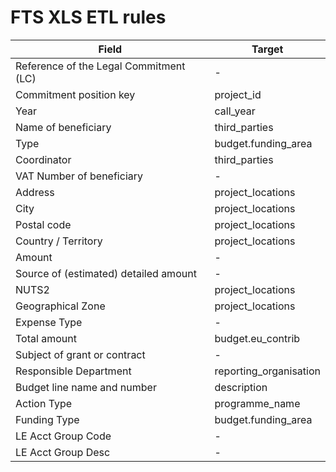 # FTS XLS ETL rules

| Field                                  | Target                 |
| -------------------------------------- | ---------------------- |
| Reference of the Legal Commitment (LC) | -                      |
| Commitment position key                | project_id             |
| Year                                   | call_year              |
| Name of beneficiary                    | third_parties          |
| Type                                   | budget.funding_area    |
| Coordinator                            | third_parties          |
| VAT Number of beneficiary              | -                      |
| Address                                | project_locations      |
| City                                   | project_locations      |
| Postal code                            | project_locations      |
| Country / Territory                    | project_locations      |
| Amount                                 | -                      |
| Source of (estimated) detailed amount  | -                      |
| NUTS2                                  | project_locations      |
| Geographical Zone                      | project_locations      |
| Expense Type                           | -                      |
| Total amount                           | budget.eu_contrib      |
| Subject of grant or contract           | -                      |
| Responsible Department                 | reporting_organisation |
| Budget line name and number            | description            |
| Action Type                            | programme_name         |
| Funding Type                           | budget.funding_area    |
| LE Acct Group Code                     | -                      |
| LE Acct Group Desc                     | -                      |
